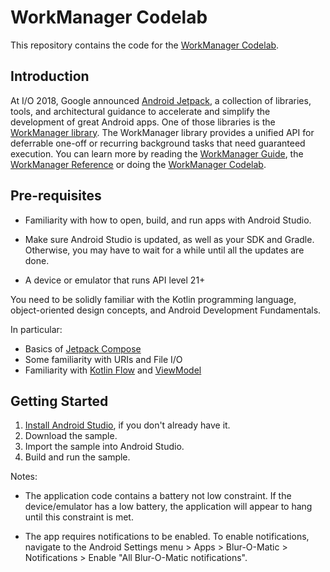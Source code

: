 WorkManager Codelab
===================================

This repository contains the code for the [WorkManager Codelab](https://developer.android.com/codelabs/basic-android-kotlin-compose-workmanager).

Introduction
------------

At I/O 2018, Google announced [Android Jetpack](https://developer.android.com/jetpack/), a collection of libraries, tools, and architectural guidance to accelerate and simplify the development of great Android apps. One of those libraries is the [WorkManager library](https://developer.android.com/topic/libraries/architecture/workmanager/). The WorkManager library provides a unified API for deferrable one-off or recurring background tasks that need guaranteed execution. You can learn more by reading the [WorkManager Guide](https://developer.android.com/topic/libraries/architecture/workmanager/), the [WorkManager Reference](https://developer.android.com/reference/androidx/work/package-summary) or doing the [WorkManager Codelab](https://developer.android.com/codelabs/basic-android-kotlin-compose-workmanager).

Pre-requisites
--------------

* Familiarity with how to open, build, and run apps with Android Studio.

* Make sure Android Studio is updated, as well as your SDK and Gradle. Otherwise, you may have to wait for a while until all the updates are done.

* A device or emulator that runs API level 21+

You need to be solidly familiar with the Kotlin programming language, object-oriented design concepts, and Android Development Fundamentals.

In particular:

* Basics of [Jetpack Compose](https://developer.android.com/courses/pathways/compose)
* Some familiarity with URIs and File I/O
* Familiarity with [Kotlin Flow](https://developer.android.com/kotlin/flow) and [ViewModel](https://developer.android.com/topic/libraries/architecture/viewmodel)

Getting Started
---------------

1. [Install Android Studio](https://developer.android.com/studio/install.html), if you don't already have it.
2. Download the sample.
3. Import the sample into Android Studio.
4. Build and run the sample.

Notes:
- The application code contains a battery not low constraint. If the device/emulator has a low battery, the application will appear to hang until this constraint is met.

- The app requires notifications to be enabled. To enable notifications, navigate to the Android Settings menu > Apps > Blur-O-Matic > Notifications > Enable "All Blur-O-Matic notifications".
